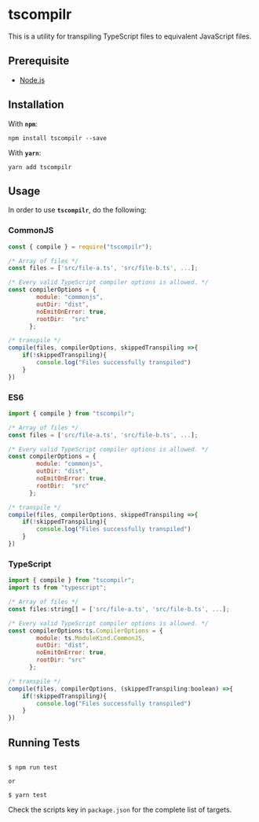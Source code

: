 # tscompilr

This is a utility for transpiling TypeScript files to equivalent JavaScript files.

## Prerequisite

- [Node.js](https://nodejs.org)

## Installation

With **`npm`**:

```cli
npm install tscompilr --save
```

With **`yarn`**:

```cli
yarn add tscompilr
```

## Usage

In order to use **`tscompilr`**, do the following:

### CommonJS

```js
const { compile } = require("tscompilr");

/* Array of files */
const files = ['src/file-a.ts', 'src/file-b.ts', ...];

/* Every valid TypeScript compiler options is allowed. */
const compilerOptions = {
        module: "commonjs",
        outDir: "dist",
        noEmitOnError: true,
        rootDir:  "src"
      };

/* transpile */
compile(files, compilerOptions, skippedTranspiling =>{
    if(!skippedTranspiling){
        console.log("Files successfully transpiled")
    }
})

```

### ES6

```js
import { compile } from "tscompilr";

/* Array of files */
const files = ['src/file-a.ts', 'src/file-b.ts', ...];

/* Every valid TypeScript compiler options is allowed. */
const compilerOptions = {
        module: "commonjs",
        outDir: "dist",
        noEmitOnError: true,
        rootDir:  "src"
      };

/* transpile */
compile(files, compilerOptions, skippedTranspiling =>{
    if(!skippedTranspiling){
        console.log("Files successfully transpiled")
    }
})

```

### TypeScript

```js
import { compile } from "tscompilr";
import ts from "typescript";

/* Array of files */
const files:string[] = ['src/file-a.ts', 'src/file-b.ts', ...];

/* Every valid TypeScript compiler options is allowed. */
const compilerOptions:ts.CompilerOptions = {
        module: ts.ModuleKind.CommonJS,
        outDir: "dist",
        noEmitOnError: true,
        rootDir: "src"
      };

/* transpile */
compile(files, compilerOptions, (skippedTranspiling:boolean) =>{
    if(!skippedTranspiling){
        console.log("Files successfully transpiled")
    }
})

```

## Running Tests

```cli

$ npm run test

or

$ yarn test

```

Check the scripts key in `package.json` for the complete list of targets.
